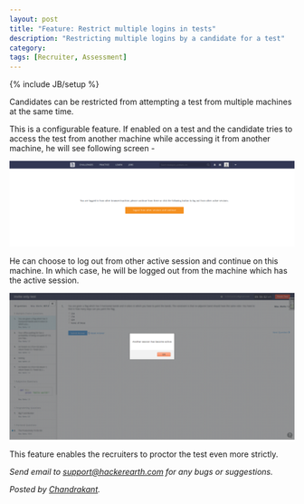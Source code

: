 ```yaml
---
layout: post
title: "Feature: Restrict multiple logins in tests"
description: "Restricting multiple logins by a candidate for a test"
category:
tags: [Recruiter, Assessment]
---
```

{% include JB/setup %}

Candidates can be restricted from attempting a test from multiple machines at the same time.

This is a configurable feature. If enabled on a test and the candidate tries to access the test
from another machine while accessing it from another machine, he will see following screen -

<img src="/images/ss_stonewall.png" />

He can choose to log out from other active session and continue on this machine. In which case, he will
be logged out from the machine which has the active session.

<img src="/images/ss_logout.png" />

This feature enables the recruiters to proctor the test even more strictly.

*Send email to [support@hackerearth.com](mailto:support@hackerearth.com) for any bugs or suggestions.*

*Posted by [Chandrakant](http://hck.re/ck).*
